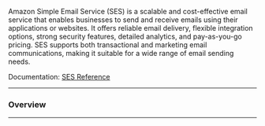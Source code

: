 Amazon Simple Email Service (SES) is a scalable and cost-effective email service that enables businesses to send and receive emails using their applications or websites. It offers reliable email delivery, flexible integration options, strong security features, detailed analytics, and pay-as-you-go pricing. SES supports both transactional and marketing email communications, making it suitable for a wide range of email sending needs.

Documentation: [SES Reference](https://aws.amazon.com/ses/)
___
### Overview

___